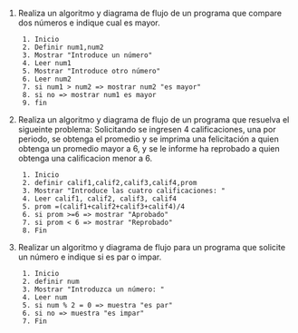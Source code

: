 1. Realiza un algoritmo y diagrama de flujo de un programa que compare dos números e indique cual es mayor.
 
        1. Inicio
        2. Definir num1,num2
        3. Mostrar "Introduce un número"
        4. Leer num1
        5. Mostrar "Introduce otro número"
        6. Leer num2
        7. si num1 > num2 => mostrar num2 "es mayor"
        8. si no => mostrar num1 es mayor
        9. fin
        
2. Realiza un algoritmo y diagrama de flujo de un programa que resuelva el sigueinte problema: Solicitando se ingresen 4 calificaciones, una por periodo, se obtenga el promedio y se imprima una felicitación a quien obtenga un promedio mayor a 6, y se le informe ha reprobado a quien obtenga una calificacion menor a 6.

        1. Inicio
        2. definir calif1,calif2,calif3,calif4,prom
        3. Mostrar "Introduce las cuatro calificaciones: "
        4. Leer calif1, calif2, calif3, calif4
        5. prom =(calif1+calif2+calif3+calif4)/4
        6. si prom >=6 => mostrar "Aprobado"
        7. si prom < 6 => mostrar "Reprobado"
        8. Fin

3. Realizar un algoritmo y diagrama de flujo para un programa que solicite un número e indique si es par o impar.

        1. Inicio
        2. definir num
        3. Mostrar "Introduzca un número: "
        4. Leer num
        5. si num % 2 = 0 => muestra "es par"
        6. si no => muestra "es impar"
        7. Fin
